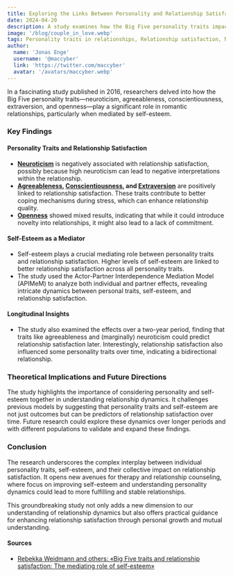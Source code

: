 ```yaml
---
title: Exploring the Links Between Personality and Relationship Satisfaction
date: 2024-04-20
description: A study examines how the Big Five personality traits impact relationship satisfaction
image: '/blog/couple_in_love.webp'
tags: Personality traits in relationships, Relationship satisfaction, Neuroticism and love, Agreeableness in romance, Conscientiousness benefits, Extraversion in relationships, Openness in partners, Self-esteem in relationships, Mediator role of self-esteem, Longitudinal relationship studies, Actor-Partner Interdependence Model, Bidirectional relationship effects, Relationship dynamics, Personality and relationship counseling, Improving relationships through personality understanding
author:
  name: 'Jonas Enge'
  username: '@maccyber'
  link: 'https://twitter.com/maccyber'
  avatar: '/avatars/maccyber.webp'
---
```


In a fascinating study published in 2016, researchers delved into how the Big Five personality traits—neuroticism, agreeableness, conscientiousness, extraversion, and openness—play a significant role in romantic relationships, particularly when mediated by self-esteem.

### Key Findings

#### **Personality Traits and Relationship Satisfaction**

- [**Neuroticism**](articles/neuroticism) is negatively associated with relationship satisfaction, possibly because high neuroticism can lead to negative interpretations within the relationship.
- **[Agreeableness](articles/agreeableness), [Conscientiousness](articles/conscientiousness), and [Extraversion](articles/extraversion)** are positively linked to relationship satisfaction. These traits contribute to better coping mechanisms during stress, which can enhance relationship quality.
- [**Openness**](articles/openness_to_experience) showed mixed results, indicating that while it could introduce novelty into relationships, it might also lead to a lack of commitment.

#### **Self-Esteem as a Mediator**

- Self-esteem plays a crucial mediating role between personality traits and relationship satisfaction. Higher levels of self-esteem are linked to better relationship satisfaction across all personality traits.
- The study used the Actor-Partner Interdependence Mediation Model (APIMeM) to analyze both individual and partner effects, revealing intricate dynamics between personal traits, self-esteem, and relationship satisfaction.

#### **Longitudinal Insights**

- The study also examined the effects over a two-year period, finding that traits like agreeableness and (marginally) neuroticism could predict relationship satisfaction later. Interestingly, relationship satisfaction also influenced some personality traits over time, indicating a bidirectional relationship.

### Theoretical Implications and Future Directions

The study highlights the importance of considering personality and self-esteem together in understanding relationship dynamics. It challenges previous models by suggesting that personality traits and self-esteem are not just outcomes but can be predictors of relationship satisfaction over time. Future research could explore these dynamics over longer periods and with different populations to validate and expand these findings.

### Conclusion

The research underscores the complex interplay between individual personality traits, self-esteem, and their collective impact on relationship satisfaction. It opens new avenues for therapy and relationship counseling, where focus on improving self-esteem and understanding personality dynamics could lead to more fulfilling and stable relationships.

This groundbreaking study not only adds a new dimension to our understanding of relationship dynamics but also offers practical guidance for enhancing relationship satisfaction through personal growth and mutual understanding.

#### **Sources**

- [Rebekka Weidmann and others: «Big Five traits and relationship satisfaction: The mediating role of self-esteem»](https://www.sciencedirect.com/science/article/abs/pii/S0092656616300496)
